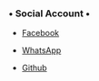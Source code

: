 ### • Social Account •

* [Facebook](https://www.facebook.com/profile.php?id=100043323630743)

* [WhatsApp](https://wa.me/6285797806250)

* [Github](github.com/Madd-KW)
